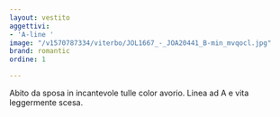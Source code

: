 ```yaml
---
layout: vestito
aggettivi:
- 'A-line '
image: "/v1570787334/viterbo/JOL1667_-_JOA20441_B-min_mvqocl.jpg"
brand: romantic
ordine: 1

---
```

Abito da sposa in incantevole tulle color avorio. Linea ad A e vita leggermente scesa.